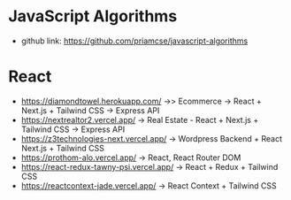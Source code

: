 JavaScript Algorithms
===

- github link: https://github.com/priamcse/javascript-algorithms


React
===

- https://diamondtowel.herokuapp.com/ ->> Ecommerce -> React + Next.js + Tailwind CSS -> Express API
- https://nextrealtor2.vercel.app/ -> Real Estate - React + Next.js + Tailwind CSS -> Express API
- https://z3technologies-next.vercel.app/ -> Wordpress Backend + React Next.js + Tailwind CSS
- https://prothom-alo.vercel.app/ -> React, React Router DOM
- https://react-redux-tawny-psi.vercel.app/ -> React + Redux + Tailwind CSS
- https://reactcontext-jade.vercel.app/ -> React Context + Tailwind CSS
